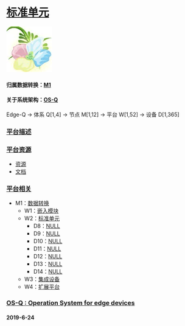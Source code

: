 ﻿# [标准单元](https://github.com/OS-Q/W2)

[![sites](OS-Q/OS-Q.png)](http://www.OS-Q.com)

#### 归属数据转换：[M1](https://github.com/OS-Q/M1)

#### 关于系统架构：[OS-Q](https://github.com/OS-Q/OS-Q)

Edge-Q -> 体系 Q[1,4] -> 节点 M[1,12] -> 平台 W[1,52] -> 设备 D[1,365]

### [平台描述](https://github.com/OS-Q/W2/wiki) 



### [平台资源](https://github.com/OS-Q/W2) 

- [资源](src/)
- [文档](docs/)


### [平台相关](https://github.com/OS-Q/W1)

* M1：[数据转换](https://github.com/OS-Q/M1)
	* W1：[嵌入模块](https://github.com/OS-Q/W1)
	* W2：[标准单元](https://github.com/OS-Q/W2)
        * D8：[NULL](https://github.com/OS-Q/D8)
        * D9：[NULL](https://github.com/OS-Q/D9)
        * D10：[NULL](https://github.com/OS-Q/D10)
        * D11：[NULL](https://github.com/OS-Q/D11)
        * D12：[NULL](https://github.com/OS-Q/D12)
        * D13：[NULL](https://github.com/OS-Q/D13)
        * D14：[NULL](https://github.com/OS-Q/D14)
	* W3：[集成设备](https://github.com/OS-Q/W3)
	* W4：[扩展平台](https://github.com/OS-Q/W4)



### [OS-Q : Operation System for edge devices](http://www.OS-Q.com/Edge/W2)
####  2019-6-24 